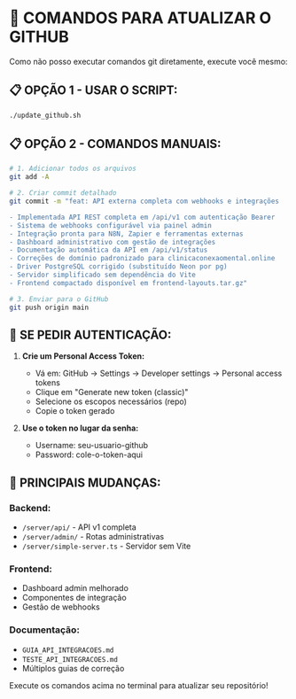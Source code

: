 # 🚀 COMANDOS PARA ATUALIZAR O GITHUB

Como não posso executar comandos git diretamente, execute você mesmo:

## 📋 OPÇÃO 1 - USAR O SCRIPT:
```bash
./update_github.sh
```

## 📋 OPÇÃO 2 - COMANDOS MANUAIS:

```bash
# 1. Adicionar todos os arquivos
git add -A

# 2. Criar commit detalhado
git commit -m "feat: API externa completa com webhooks e integrações

- Implementada API REST completa em /api/v1 com autenticação Bearer
- Sistema de webhooks configurável via painel admin
- Integração pronta para N8N, Zapier e ferramentas externas
- Dashboard administrativo com gestão de integrações
- Documentação automática da API em /api/v1/status
- Correções de domínio padronizado para clinicaconexaomental.online
- Driver PostgreSQL corrigido (substituído Neon por pg)
- Servidor simplificado sem dependência do Vite
- Frontend compactado disponível em frontend-layouts.tar.gz"

# 3. Enviar para o GitHub
git push origin main
```

## 🔐 SE PEDIR AUTENTICAÇÃO:

1. **Crie um Personal Access Token:**
   - Vá em: GitHub → Settings → Developer settings → Personal access tokens
   - Clique em "Generate new token (classic)"
   - Selecione os escopos necessários (repo)
   - Copie o token gerado

2. **Use o token no lugar da senha:**
   - Username: seu-usuario-github
   - Password: cole-o-token-aqui

## 📁 PRINCIPAIS MUDANÇAS:

### **Backend:**
- `/server/api/` - API v1 completa
- `/server/admin/` - Rotas administrativas
- `/server/simple-server.ts` - Servidor sem Vite

### **Frontend:**
- Dashboard admin melhorado
- Componentes de integração
- Gestão de webhooks

### **Documentação:**
- `GUIA_API_INTEGRACOES.md`
- `TESTE_API_INTEGRACOES.md`
- Múltiplos guias de correção

Execute os comandos acima no terminal para atualizar seu repositório!